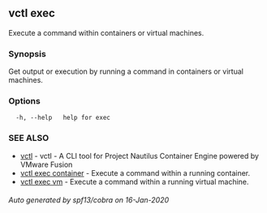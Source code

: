 ## vctl exec

Execute a command within containers or virtual machines.

### Synopsis

Get output or execution by running a command in containers or virtual machines.

### Options

```
  -h, --help   help for exec
```

### SEE ALSO

* [vctl](vctl.md)	 - vctl - A CLI tool for Project Nautilus Container Engine powered by VMware Fusion
* [vctl exec container](vctl_exec_container.md)	 - Execute a command within a running container.
* [vctl exec vm](vctl_exec_vm.md)	 - Execute a command within a running virtual machine.

###### Auto generated by spf13/cobra on 16-Jan-2020
